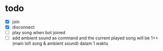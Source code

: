 # todo

- [x] join
- [x] disconnect
- [ ] play song when bot joined
- [ ] add ambient sound as command and the current played song will be 1++ (main lofi song & ambient sound) dalam 1 waktu
